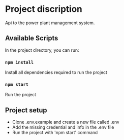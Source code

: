 # Project discription

Api to the power plant management system.

## Available Scripts

In the project directory, you can run:

### `npm install`

Install all dependencies required to run the project

### `npm start`

Run the project

## Project setup

- Clone .env.example and create a new file called .env
- Add the missing credential and info in the .env file
- Run the project with 'npm start' command
